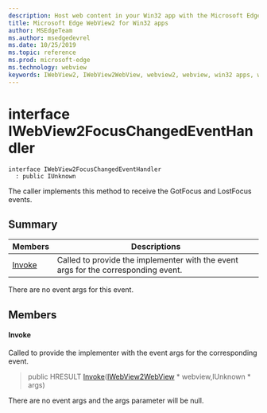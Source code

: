 ```yaml
---
description: Host web content in your Win32 app with the Microsoft Edge WebView2 control
title: Microsoft Edge WebView2 for Win32 apps
author: MSEdgeTeam
ms.author: msedgedevrel
ms.date: 10/25/2019
ms.topic: reference
ms.prod: microsoft-edge
ms.technology: webview
keywords: IWebView2, IWebView2WebView, webview2, webview, win32 apps, win32, edge
---
```


# interface IWebView2FocusChangedEventHandler 

```
interface IWebView2FocusChangedEventHandler
  : public IUnknown
```

The caller implements this method to receive the GotFocus and LostFocus events.

## Summary

 Members                        | Descriptions
--------------------------------|---------------------------------------------
[Invoke](#invoke) | Called to provide the implementer with the event args for the corresponding event.

There are no event args for this event.

## Members

#### Invoke 

Called to provide the implementer with the event args for the corresponding event.

> public HRESULT [Invoke](#interface_i_web_view2_focus_changed_event_handler_1ae412248ebcebf2abafef6fd0a1a7f300)([IWebView2WebView](IWebView2WebView.md#interface_i_web_view2_web_view) * webview,IUnknown * args)

There are no event args and the args parameter will be null.

